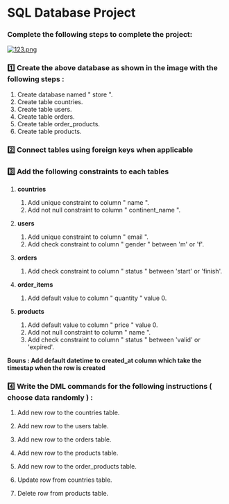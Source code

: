 # SQL Database Project 


### Complete the following steps to complete the project: 


[![123.png](https://i.postimg.cc/wvNyv8fw/123.png)](https://postimg.cc/G8ch7N1D)

###  1️⃣ Create the above database as shown in the image with the following steps : 
1. Create database named " store ".
2. Create table countries. 
3. Create table users. 
3. Create table orders.
4. Create table order_products. 
5. Create table products. 
  

###  2️⃣ Connect tables using foreign keys when applicable

###  3️⃣ Add the following constraints to each tables

1. **countries**
    1. Add unique constraint to column " name ".
    2. Add not null constraint to column " continent_name ".
  
2. **users**
    1. Add unique constraint to column " email ".
    2. Add check constraint to column " gender " between 'm' or 'f'.

3. **orders**
    1. Add check constraint to column " status " between 'start' or 'finish'.

4. **order_items**
    1. Add default value to column " quantity " value 0.

5. **products**
    1. Add default value to column " price " value 0.
    2. Add not null constraint to column " name ".
    3. Add check constraint to column " status " between 'valid' or 'expired'.


**Bouns : Add default datetime to created_at column which take the timestap when the row is created**

### 4️⃣ Write the DML commands for the following instructions ( choose data randomly ) :
1. Add new row to the countries table.
2. Add new row to the users table.
3. Add new row to the orders table.
4. Add new row to the products table.
5. Add new row to the order_products table.
 
6. Update row from countries table.
7. Delete row from products table.
